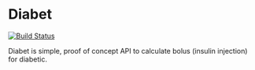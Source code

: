 # Diabet

[![Build Status](https://travis-ci.org/piotras/diabet.svg?branch=master)](https://travis-ci.org/piotras/diabet)


Diabet is simple, proof of concept API to calculate bolus (insulin injection) for diabetic.
